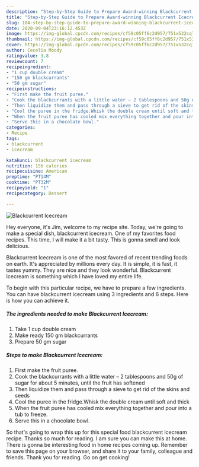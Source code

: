 ```yaml
---
description: "Step-by-Step Guide to Prepare Award-winning Blackcurrent Icecream"
title: "Step-by-Step Guide to Prepare Award-winning Blackcurrent Icecream"
slug: 104-step-by-step-guide-to-prepare-award-winning-blackcurrent-icecream
date: 2020-09-04T23:16:12.453Z
image: https://img-global.cpcdn.com/recipes/cf59c05ff6c2d957/751x532cq70/blackcurrent-icecream-recipe-main-photo.jpg
thumbnail: https://img-global.cpcdn.com/recipes/cf59c05ff6c2d957/751x532cq70/blackcurrent-icecream-recipe-main-photo.jpg
cover: https://img-global.cpcdn.com/recipes/cf59c05ff6c2d957/751x532cq70/blackcurrent-icecream-recipe-main-photo.jpg
author: Cecelia Moody
ratingvalue: 3.8
reviewcount: 7
recipeingredient:
- "1 cup double cream"
- "150 gm blackcurrants"
- "50 gm sugar"
recipeinstructions:
- "First make the fruit puree."
- "Cook the blackcurrants with a little water – 2 tablespoons and 50g of sugar for about 5 minutes, until the fruit has softened"
- "Then liquidize them and pass through a sieve to get rid of the skins and seeds"
- "Cool the puree in the fridge.Whisk the double cream until soft and thick"
- "When the fruit puree has cooled mix everything together and pour into a tub to freeze."
- "Serve this in a chocolate bowl."
categories:
- Recipe
tags:
- blackcurrent
- icecream

katakunci: blackcurrent icecream 
nutrition: 156 calories
recipecuisine: American
preptime: "PT14M"
cooktime: "PT32M"
recipeyield: "1"
recipecategory: Dessert

---
```



![Blackcurrent Icecream](https://img-global.cpcdn.com/recipes/cf59c05ff6c2d957/751x532cq70/blackcurrent-icecream-recipe-main-photo.jpg)

Hey everyone, it's Jim, welcome to my recipe site. Today, we're going to make a special dish, blackcurrent icecream. One of my favorites food recipes. This time, I will make it a bit tasty. This is gonna smell and look delicious.

Blackcurrent Icecream is one of the most favored of recent trending foods on earth. It's appreciated by millions every day. It is simple, it is fast, it tastes yummy. They are nice and they look wonderful. Blackcurrent Icecream is something which I have loved my entire life.




To begin with this particular recipe, we have to prepare a few ingredients. You can have blackcurrent icecream using 3 ingredients and 6 steps. Here is how you can achieve it.

<!--inarticleads1-->

##### The ingredients needed to make Blackcurrent Icecream:

1. Take 1 cup double cream
1. Make ready 150 gm blackcurrants
1. Prepare 50 gm sugar




<!--inarticleads2-->

##### Steps to make Blackcurrent Icecream:

1. First make the fruit puree.
1. Cook the blackcurrants with a little water – 2 tablespoons and 50g of sugar for about 5 minutes, until the fruit has softened
1. Then liquidize them and pass through a sieve to get rid of the skins and seeds
1. Cool the puree in the fridge.Whisk the double cream until soft and thick
1. When the fruit puree has cooled mix everything together and pour into a tub to freeze.
1. Serve this in a chocolate bowl.




So that's going to wrap this up for this special food blackcurrent icecream recipe. Thanks so much for reading. I am sure you can make this at home. There is gonna be interesting food in home recipes coming up. Remember to save this page on your browser, and share it to your family, colleague and friends. Thank you for reading. Go on get cooking!
